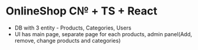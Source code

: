 # OnlineShop С№ + TS + React
- DB with 3 entity - Products, Categories, Users
- UI has main page, separate page for each products, admin panel(Add, remove, change products and categories)
